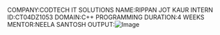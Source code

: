COMPANY:CODTECH IT SOLUTIONS
NAME:RIPPAN JOT KAUR
INTERN ID:CT04DZ1053
DOMAIN:C++ 
PROGRAMMING DURATION:4 WEEKS 
MENTOR:NEELA SANTOSH 
OUTPUT:![Image](https://github.com/user-attachments/assets/c3107e1c-36d2-4b3d-8a0a-188792eb9d97)
